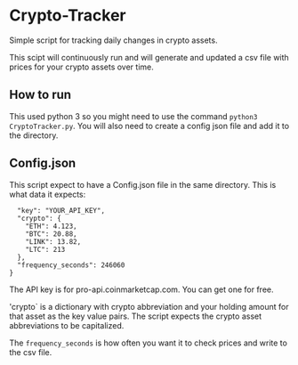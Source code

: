 # Crypto-Tracker
Simple script for tracking daily changes in crypto assets.

This scipt will continuously run and will generate and updated a csv file with prices for your crypto assets over time.

## How to run

This used python 3 so you might need to use the command `python3 CryptoTracker.py`. You will also need to create a config json file and add it to the directory.

## Config.json

This script expect to have a Config.json file in the same directory. This is what data it expects:

```{
  "key": "YOUR_API_KEY",
  "crypto": {
    "ETH": 4.123,
    "BTC": 20.88,
    "LINK": 13.82,
    "LTC": 213
  },
  "frequency_seconds": 246060
}
```

The API key is for pro-api.coinmarketcap.com. You can get one for free.

'crypto` is a dictionary with crypto abbreviation and your holding amount for that asset as the key value pairs.
The script expects the crypto asset abbreviations to be capitalized. 

The `frequency_seconds` is how often you want it to check prices and write to the csv file.

